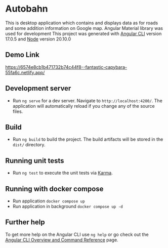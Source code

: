 # Autobahn
This is desktop application which contains and displays data as for roads and some addition information on Google map.
Angular Material library was used for development
This project was generated with [Angular CLI](https://github.com/angular/angular-cli) version 17.0.5 and [Node](https://nodejs.org/en) version 20.10.0

## Demo Link
https://6574e8cb1b471732b74c44f8--fantastic-capybara-55fa6c.netlify.app/

## Development server

 - Run `ng serve` for a dev server. Navigate to `http://localhost:4200/`. The application will automatically reload if you change any of the source files.


## Build

 - Run `ng build` to build the project. The build artifacts will be stored in the `dist/` directory.

## Running unit tests

 - Run `ng test` to execute the unit tests via [Karma](https://karma-runner.github.io).

## Running with docker compose

 - Run application `docker compose up`
 - Run application in background `docker compose up -d`

## Further help

To get more help on the Angular CLI use `ng help` or go check out the [Angular CLI Overview and Command Reference](https://angular.io/cli) page.
